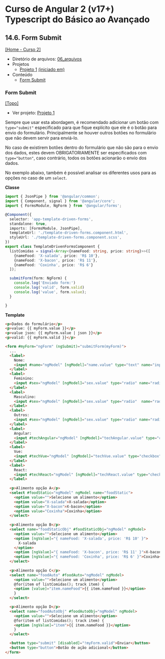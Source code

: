 # Curso de Angular 2 (v17+) Typescript do Básico ao Avançado

## 14.6. Form Submit
[[Home - Curso 2]](../../README.md#curso-2)<br />

- Diretório de arquivos: [06_arquivos](./06_arquivos/)
- Projetos
  - [Projeto 1](./06_arquivos/proj_01/) [(iniciado em)](#form-submit)
- Conteúdo
  - [Form Submit](#form-submit)

### Form Submit
[[Topo]](#)<br />

- Ver projeto: [Projeto 1](./06_arquivos/proj_01/)

Sempre que usar esta abordagem, é recomendado adicionar um botão com `type="submit"` especificado para que fique explícito que ele é o botão para envio do formulário. Principalmente se houver outros botões no formulário que não devem servir para enviá-lo.

No caso de existirem botões dentro do formulário que não são para o envio dos dados, estes devem OBRIGATORIAMENTE ser especificados com `type="button"`, caso contrário, todos os botões acionarão o envio dos dados.

No exemplo abaixo, também é possível analisar os diferentes usos para as opções no caso de um `select`.

**Classe**
```typescript
import { JsonPipe } from '@angular/common';
import { Component, signal } from '@angular/core';
import { FormsModule, NgForm } from '@angular/forms';

@Component({
  selector: 'app-template-driven-forms',
  standalone: true,
  imports: [FormsModule, JsonPipe],
  templateUrl: './template-driven-forms.component.html',
  styleUrl: './template-driven-forms.component.scss',
})
export class TemplateDrivenFormsComponent {
  listComidas = signal<Array<{nameFood: string, price: string}>>([
    {nameFood: 'X-salada', price: 'R$ 10'},
    {nameFood: 'X-bacon', price: 'R$ 11'},
    {nameFood: 'Coxinha', price: 'R$ 6'}
  ]);

  submitForm(form: NgForm) {
    console.log('Enviado form:')
    console.log('valid', form.valid)
    console.log('value', form.value);
  }

}
```

**Template**
```html
<p>Dados do formulário</p>
<p>value: {{ myForm.value }}</p>
<p>value json: {{ myForm.value | json }}</p>
<p>valid: {{ myForm.valid }}</p>

<form #myForm="ngForm" (ngSubmit)="submitForm(myForm)">
  ...
  <label>
    Nome:
    <input #name="ngModel" [ngModel]="name.value" type="text" name="inputName" required/>
  </label>
  <label>
    Feminino:
    <input #sex="ngModel" [ngModel]="sex.value" type="radio" name="radioSex" value="female" required />
  </label>
  <label>
    Masculino:
    <input #sex="ngModel" [ngModel]="sex.value" type="radio"  name="radioSex" value="male" required />
  </label>
  <label>
    Outros:
    <input #sex="ngModel" [ngModel]="sex.value" type="radio" name="radioSex" value="others" required />
  </label>
  <label>
    Angular:
    <input #techAngular="ngModel" [ngModel]="techAngular.value" type="checkbox" name="checkboxAngular" value="angular" />
  </label>
  <label>
    Vue:
    <input #techVue="ngModel" [ngModel]="techVue.value" type="checkbox" name="checkboxVue" value="vue" />
  </label>
  <label>
    React:
    <input #techReact="ngModel" [ngModel]="techReact.value" type="checkbox" name="checkboxReact" value="react" />
  </label>
  
  <p>Alimento opção A</p>
  <select #foodStatic="ngModel" ngModel name="foodStatic">
    <option value="">Selecione um alimento</option>
    <option value="X-salada">X-salada</option>
    <option value="X-bacon">X-bacon</option>
    <option value="Coxinha">Coxinha</option>
  </select>
  
  <p>Alimento opção B</p>
  <select name="foodStaticObj" #foodStaticObj="ngModel" ngModel>
    <option value="">Selecione um alimento</option>
    <option [ngValue]="{ nameFood: 'X-salada', price: 'R$ 10' }">
      X-salada
    </option>
    <option [ngValue]="{ nameFood: 'X-bacon', price: 'R$ 11' }">X-bacon</option>
    <option [ngValue]="{ nameFood: 'Coxinha', price: 'R$ 6' }">Coxinha</option>
  </select>
  
  <p>Alimento opção C</p>
  <select name="foodAuto" #foodAuto="ngModel" ngModel>
    <option value="">Selecione um alimento</option>
    @for(item of listComidas(); track item) {
    <option [value]="item.nameFood">{{ item.nameFood }}</option>
    }
  </select>

  <p>Alimento opção D</p>
  <select name="foodAutoObj" #foodAutoObj="ngModel" ngModel>
    <option value="">Selecione um alimento</option>
    @for(item of listComidas(); track item) {
    <option [ngValue]="item">{{ item.nameFood }}</option>
    }
  </select>

  <button type="submit" [disabled]="!myForm.valid">Enviar</button>
  <button type="button">Botão de ação adicional</button>
</form>
```
